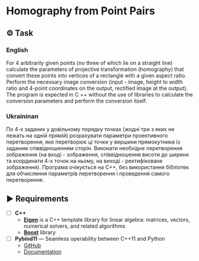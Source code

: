 # Homography from Point Pairs

## ⚙️ Task

### English

For 4 arbitrarily given points (no three of which lie on a straight line) calculate the parameters of projective transformation (homography) that convert these points into vertices of a rectangle with a given aspect ratio. Perform the necessary image conversion (input - image, height to width ratio and 4-point coordinates on the output, rectified image at the output).
The program is expected in C ++ without the use of libraries to calculate the conversion parameters and perform the conversion itself.

### Ukraininan

По 4-х заданих у довільному порядку точках (жодні три з яких не лежать на одній прямій) розрахувати параметри проективного перетворення, яке перетворює ці точки у вершини прямокутника із заданим співвідношенням сторін. Виконати необхідне перетворення зображення (на вході - зображення, співвідношення висоти до ширини та координати 4-х точок на ньому, на виході - ректифіковане зображення).
Програма очікується на C++, без використання бібліотек для обчислення параметрів перетворення і проведення самого перетворення.

## ▶️ Requirements

- [ ] **C++**
  - [**Eigen**](http://eigen.tuxfamily.org/index.php?title=Main_Page) is a C++ template library for linear algebra: matrices, vectors, numerical solvers, and related algorithms
  - [**Boost**](https://www.boost.org) library
- [ ] **Pybind11** — Seamless operability between C++11 and Python
  - [GitHub](https://github.com/pybind/pybind11)
  - [Documentation](https://pybind11.readthedocs.io/en/master/)
